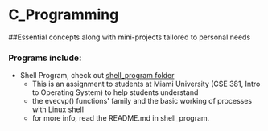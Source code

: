 C_Programming
=================

##Essential concepts along with mini-projects tailored to personal needs

### Programs include: 
+ Shell Program, check out [shell_program folder](https://github.com/kaiLiGit/C_Programming/tree/master/shell_program)
  * This is an assignment to students at Miami University (CSE 381, Intro to Operating System) to help students understand
  * the evecvp() functions' family and the basic working of processes with Linux shell 
  * for more info, read the README.md in shell_program. 
